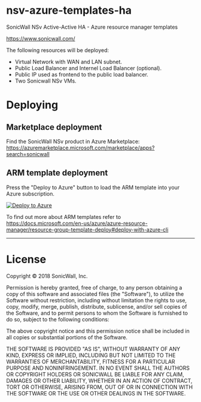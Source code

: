 # nsv-azure-templates-ha

SonicWall NSv Active-Active HA - Azure resource manager templates

https://www.sonicwall.com/

The following resources will be deployed:

* Virtual Network with WAN and LAN subnet.
* Public Load Balancer and Internel Load Balancer (optional).
* Public IP used as frontend to the public load balancer.
* Two Sonicwall NSv VMs.


Deploying
=========

Marketplace deployment
--------------------------

Find the SonicWall NSv product in Azure Marketplace: https://azuremarketplace.microsoft.com/marketplace/apps?search=sonicwall

ARM template deployment
-----------------------

Press the "Deploy to Azure" button to load the ARM template into your Azure subscription. 

[![Deploy to Azure](http://azuredeploy.net/deploybutton.png)](https://portal.azure.com/#create/Microsoft.Template/uri/https%3A%2F%2Fraw.githubusercontent.com%2Fsonicwall-jma%2Fsonicwall-nsv-azure-templates%2FHA%2FHA-LoadBalancer%2FazureDeploy.json)

To find out more about ARM templates refer to https://docs.microsoft.com/en-us/azure/azure-resource-manager/resource-group-template-deploy#deploy-with-azure-cli

***


# License

Copyright © 2018 SonicWall, Inc.

Permission is hereby granted, free of charge, to any person obtaining a copy
of this software and associated files (the "Software"), to utilize the Software
without restriction, including without limitation the rights to use, copy, 
modify, merge, publish, distribute, sublicense, and/or sell copies of the 
Software, and to permit persons to whom the Software is furnished to do so,
subject to the following conditions:

The above copyright notice and this permission notice shall be included
in all copies or substantial portions of the Software.

THE SOFTWARE IS PROVIDED "AS IS", WITHOUT WARRANTY OF ANY KIND, EXPRESS OR
IMPLIED, INCLUDING BUT NOT LIMITED TO THE WARRANTIES OF MERCHANTABILITY,
FITNESS FOR A PARTICULAR PURPOSE AND NONINFRINGEMENT.  IN NO EVENT SHALL
THE AUTHORS OR COPYRIGHT HOLDERS OR SONICWALL BE LIABLE FOR ANY CLAIM,
DAMAGES OR OTHER LIABILITY, WHETHER IN AN ACTION OF CONTRACT, TORT OR
OTHERWISE, ARISING FROM, OUT OF OR IN CONNECTION WITH THE SOFTWARE OR
THE USE OR OTHER DEALINGS IN THE SOFTWARE.

